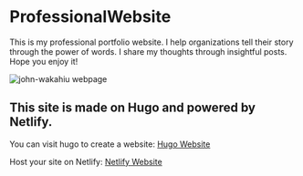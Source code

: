 # ProfessionalWebsite
This is my professional portfolio website.  I help organizations tell their story through the power of words. I share my thoughts through insightful posts. Hope you enjoy it!

![john-wakahiu webpage](https://user-images.githubusercontent.com/11300636/116229277-f985ec00-a75e-11eb-80e9-895ada566955.jpg)


## This site is made on Hugo and powered by Netlify.

You can visit hugo to create a website: [Hugo Website](https://gohugo.io/)

Host your site on Netlify: [Netlify Website](https://www.netlify.com/)
